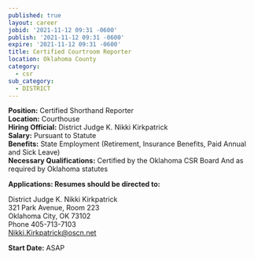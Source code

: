 ```yaml
---
published: true
layout: career
jobid: '2021-11-12 09:31 -0600'
publish: '2021-11-12 09:31 -0600'
expire: '2021-11-12 09:31 -0600'
title: Certified Courtroom Reporter
location: Oklahoma County
category:
  - csr
sub_category:
  - DISTRICT
---
```

**Position:** Certified Shorthand Reporter  
**Location:** Courthouse  
**Hiring Official:** District Judge K. Nikki Kirkpatrick  
**Salary:** Pursuant to Statute  
**Benefits:** State Employment (Retirement, Insurance Benefits, Paid Annual and Sick Leave)  
**Necessary Qualifications:** Certified by the Oklahoma CSR Board And as required by Oklahoma statutes

**Applications: Resumes should be directed to:**

District Judge K. Nikki Kirkpatrick  
321 Park Avenue, Room 223  
Oklahoma City, OK  73102  
Phone 405-713-7103  
Nikki.Kirkpatrick@oscn.net


**Start Date:** ASAP
